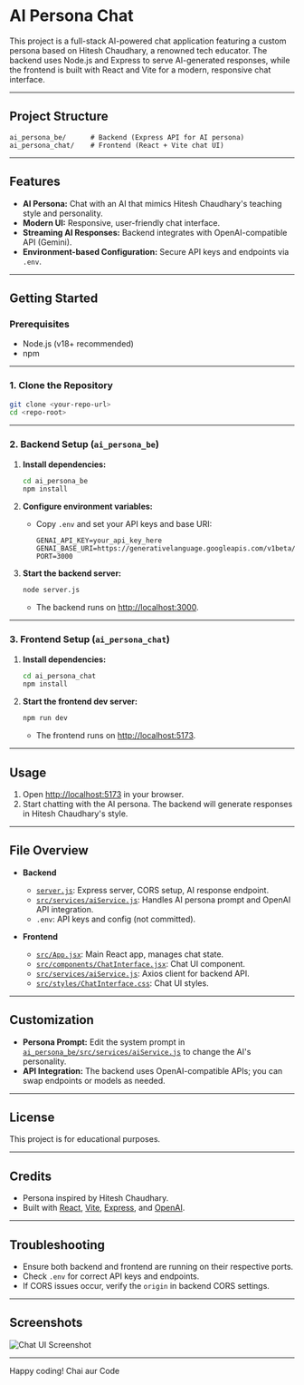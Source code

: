 # AI Persona Chat

This project is a full-stack AI-powered chat application featuring a custom persona based on Hitesh Chaudhary, a renowned tech educator. The backend uses Node.js and Express to serve AI-generated responses, while the frontend is built with React and Vite for a modern, responsive chat interface.

---

## Project Structure

```
ai_persona_be/      # Backend (Express API for AI persona)
ai_persona_chat/    # Frontend (React + Vite chat UI)
```

---

## Features

- **AI Persona:** Chat with an AI that mimics Hitesh Chaudhary's teaching style and personality.
- **Modern UI:** Responsive, user-friendly chat interface.
- **Streaming AI Responses:** Backend integrates with OpenAI-compatible API (Gemini).
- **Environment-based Configuration:** Secure API keys and endpoints via `.env`.

---

## Getting Started

### Prerequisites

- Node.js (v18+ recommended)
- npm

---

### 1. Clone the Repository

```sh
git clone <your-repo-url>
cd <repo-root>
```

---

### 2. Backend Setup (`ai_persona_be`)

1. **Install dependencies:**
    ```sh
    cd ai_persona_be
    npm install
    ```

2. **Configure environment variables:**
    - Copy `.env` and set your API keys and base URI:
      ```
      GENAI_API_KEY=your_api_key_here
      GENAI_BASE_URI=https://generativelanguage.googleapis.com/v1beta/openai
      PORT=3000
      ```

3. **Start the backend server:**
    ```sh
    node server.js
    ```
    - The backend runs on [http://localhost:3000](http://localhost:3000).

---

### 3. Frontend Setup (`ai_persona_chat`)

1. **Install dependencies:**
    ```sh
    cd ai_persona_chat
    npm install
    ```

2. **Start the frontend dev server:**
    ```sh
    npm run dev
    ```
    - The frontend runs on [http://localhost:5173](http://localhost:5173).

---

## Usage

1. Open [http://localhost:5173](http://localhost:5173) in your browser.
2. Start chatting with the AI persona. The backend will generate responses in Hitesh Chaudhary's style.

---

## File Overview

- **Backend**
  - [`server.js`](../ai_persona_be/server.js): Express server, CORS setup, AI response endpoint.
  - [`src/services/aiService.js`](../ai_persona_be/src/services/aiService.js): Handles AI persona prompt and OpenAI API integration.
  - `.env`: API keys and config (not committed).

- **Frontend**
  - [`src/App.jsx`](src/App.jsx): Main React app, manages chat state.
  - [`src/components/ChatInterface.jsx`](src/components/ChatInterface.jsx): Chat UI component.
  - [`src/services/aiService.js`](src/services/aiService.js): Axios client for backend API.
  - [`src/styles/ChatInterface.css`](src/styles/ChatInterface.css): Chat UI styles.

---

## Customization

- **Persona Prompt:** Edit the system prompt in [`ai_persona_be/src/services/aiService.js`](../ai_persona_be/src/services/aiService.js) to change the AI's personality.
- **API Integration:** The backend uses OpenAI-compatible APIs; you can swap endpoints or models as needed.

---

## License

This project is for educational purposes.

---

## Credits

- Persona inspired by Hitesh Chaudhary.
- Built with [React](https://react.dev/), [Vite](https://vitejs.dev/), [Express](https://expressjs.com/), and [OpenAI](https://openai.com/).

---

## Troubleshooting

- Ensure both backend and frontend are running on their respective ports.
- Check `.env` for correct API keys and endpoints.
- If CORS issues occur, verify the `origin` in backend CORS settings.

---

## Screenshots

![Chat UI Screenshot](assets/hites.jpg)

---

Happy coding! Chai aur Code

